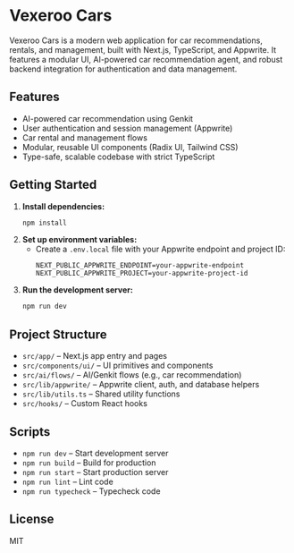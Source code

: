 # Vexeroo Cars

Vexeroo Cars is a modern web application for car recommendations, rentals, and management, built with Next.js, TypeScript, and Appwrite. It features a modular UI, AI-powered car recommendation agent, and robust backend integration for authentication and data management.

## Features
- AI-powered car recommendation using Genkit
- User authentication and session management (Appwrite)
- Car rental and management flows
- Modular, reusable UI components (Radix UI, Tailwind CSS)
- Type-safe, scalable codebase with strict TypeScript

## Getting Started
1. **Install dependencies:**
   ```bash
   npm install
   ```
2. **Set up environment variables:**
   - Create a `.env.local` file with your Appwrite endpoint and project ID:
     ```env
     NEXT_PUBLIC_APPWRITE_ENDPOINT=your-appwrite-endpoint
     NEXT_PUBLIC_APPWRITE_PROJECT=your-appwrite-project-id
     ```
3. **Run the development server:**
   ```bash
   npm run dev
   ```

## Project Structure
- `src/app/` – Next.js app entry and pages
- `src/components/ui/` – UI primitives and components
- `src/ai/flows/` – AI/Genkit flows (e.g., car recommendation)
- `src/lib/appwrite/` – Appwrite client, auth, and database helpers
- `src/lib/utils.ts` – Shared utility functions
- `src/hooks/` – Custom React hooks

## Scripts
- `npm run dev` – Start development server
- `npm run build` – Build for production
- `npm run start` – Start production server
- `npm run lint` – Lint code
- `npm run typecheck` – Typecheck code

## License
MIT
